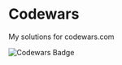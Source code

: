 # Codewars
My solutions for codewars.com

![Codewars Badge](https://www.codewars.com/users/iamvar/badges/large)
